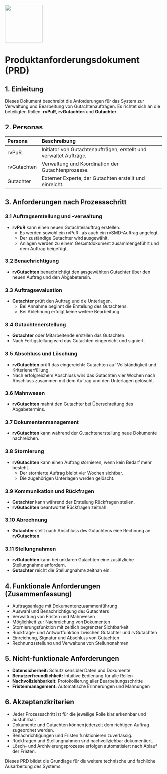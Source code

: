 <img src="https://r2cdn.perplexity.ai/pplx-full-logo-primary-dark%402x.png" class="logo" width="120"/>

# Produktanforderungsdokument (PRD)

## 1. Einleitung

Dieses Dokument beschreibt die Anforderungen für das System zur Verwaltung und Bearbeitung von Gutachtenaufträgen. Es richtet sich an die beteiligten Rollen: **rvPuR**, **rvGutachten** und **Gutachter**.

## 2. Personas

| Persona | Beschreibung |
| :-- | :-- |
| rvPuR | Initiator von Gutachtenaufträgen, erstellt und verwaltet Aufträge. |
| rvGutachten | Verwaltung und Koordination der Gutachtenprozesse. |
| Gutachter | Externer Experte, der Gutachten erstellt und einreicht. |

## 3. Anforderungen nach Prozessschritt

### 3.1 Auftragserstellung und -verwaltung

- **rvPuR** kann einen neuen Gutachtenauftrag erstellen.
    - Es werden sowohl ein rvPuR- als auch ein rvSMD-Auftrag angelegt.
    - Der zuständige Gutachter wird ausgewählt.
    - Anlagen werden zu einem Gesamtdokument zusammengeführt und dem Auftrag beigefügt.


### 3.2 Benachrichtigung

- **rvGutachten** benachrichtigt den ausgewählten Gutachter über den neuen Auftrag und den Abgabetermin.


### 3.3 Auftragsevaluation

- **Gutachter** prüft den Auftrag und die Unterlagen.
    - Bei Annahme beginnt die Erstellung des Gutachtens.
    - Bei Ablehnung erfolgt keine weitere Bearbeitung.


### 3.4 Gutachtenerstellung

- **Gutachter** oder Mitarbeitende erstellen das Gutachten.
- Nach Fertigstellung wird das Gutachten eingereicht und signiert.


### 3.5 Abschluss und Löschung

- **rvGutachten** prüft das eingereichte Gutachten auf Vollständigkeit und Kriterienerfüllung.
- Nach erfolgreichem Abschluss wird das Gutachten vier Wochen nach Abschluss zusammen mit dem Auftrag und den Unterlagen gelöscht.


### 3.6 Mahnwesen

- **rvGutachten** mahnt den Gutachter bei Überschreitung des Abgabetermins.


### 3.7 Dokumentenmanagement

- **rvGutachten** kann während der Gutachtenerstellung neue Dokumente nachreichen.


### 3.8 Stornierung

- **rvGutachten** kann einen Auftrag stornieren, wenn kein Bedarf mehr besteht.
    - Der stornierte Auftrag bleibt vier Wochen sichtbar.
    - Die zugehörigen Unterlagen werden gelöscht.


### 3.9 Kommunikation und Rückfragen

- **Gutachter** kann während der Erstellung Rückfragen stellen.
- **rvGutachten** beantwortet Rückfragen zeitnah.


### 3.10 Abrechnung

- **Gutachter** stellt nach Abschluss des Gutachtens eine Rechnung an **rvGutachten**.


### 3.11 Stellungnahmen

- **rvGutachten** kann bei unklaren Gutachten eine zusätzliche Stellungnahme anfordern.
- **Gutachter** reicht die Stellungnahme zeitnah ein.


## 4. Funktionale Anforderungen (Zusammenfassung)

- Auftragsanlage mit Dokumentenzusammenführung
- Auswahl und Benachrichtigung des Gutachters
- Verwaltung von Fristen und Mahnwesen
- Möglichkeit zur Nachreichung von Dokumenten
- Stornierungsfunktion mit zeitlich begrenzter Sichtbarkeit
- Rückfrage- und Antwortfunktion zwischen Gutachter und rvGutachten
- Einreichung, Signatur und Abschluss von Gutachten
- Rechnungsstellung und Verwaltung von Stellungnahmen


## 5. Nicht-funktionale Anforderungen

- **Datensicherheit:** Schutz sensibler Daten und Dokumente
- **Benutzerfreundlichkeit:** Intuitive Bedienung für alle Rollen
- **Nachvollziehbarkeit:** Protokollierung aller Bearbeitungsschritte
- **Fristenmanagement:** Automatische Erinnerungen und Mahnungen


## 6. Akzeptanzkriterien

- Jeder Prozessschritt ist für die jeweilige Rolle klar erkennbar und ausführbar.
- Dokumente und Gutachten können jederzeit dem richtigen Auftrag zugeordnet werden.
- Benachrichtigungen und Fristen funktionieren zuverlässig.
- Rückfragen und Stellungnahmen sind nachvollziehbar dokumentiert.
- Lösch- und Archivierungsprozesse erfolgen automatisiert nach Ablauf der Fristen.

Dieses PRD bildet die Grundlage für die weitere technische und fachliche Ausarbeitung des Systems.

